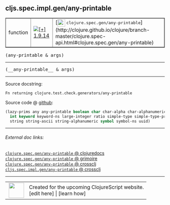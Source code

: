 ## cljs.spec.impl.gen/any-printable



 <table border="1">
<tr>
<td>function</td>
<td><a href="https://github.com/cljsinfo/cljs-api-docs/tree/1.9.14"><img valign="middle" alt="[+] 1.9.14" title="Added in 1.9.14" src="https://img.shields.io/badge/+-1.9.14-lightgrey.svg"></a> </td>
<td>
[<img height="24px" valign="middle" src="http://i.imgur.com/1GjPKvB.png"> <samp>clojure.spec.gen/any-printable</samp>](http://clojure.github.io/clojure/branch-master/clojure.spec-api.html#clojure.spec.gen/any-printable)
</td>
</tr>
</table>

<samp>(any-printable & args)</samp><br>

---

 <samp>
(__any-printable__ & args)<br>
</samp>

---





Source docstring:

```
Fn returning clojure.test.check.generators/any-printable
```


Source code @ [github]():

```clj
(lazy-prims any any-printable boolean char char-alpha char-alphanumeric char-ascii double
  int keyword keyword-ns large-integer ratio simple-type simple-type-printable
  string string-ascii string-alphanumeric symbol symbol-ns uuid)
```

<!--
Repo - tag - source tree - lines:

 <pre>

</pre>

-->

---



###### External doc links:

[`clojure.spec.gen/any-printable` @ clojuredocs](http://clojuredocs.org/clojure.spec.gen/any-printable)<br>
[`clojure.spec.gen/any-printable` @ grimoire](http://conj.io/store/v1/org.clojure/clojure/1.7.0-beta3/clj/clojure.spec.gen/any-printable/)<br>
[`clojure.spec.gen/any-printable` @ crossclj](http://crossclj.info/fun/clojure.spec.gen/any-printable.html)<br>
[`cljs.spec.impl.gen/any-printable` @ crossclj](http://crossclj.info/fun/cljs.spec.impl.gen.cljs/any-printable.html)<br>

---

 <table>
<tr><td>
<img valign="middle" align="right" width="48px" src="http://i.imgur.com/Hi20huC.png">
</td><td>
Created for the upcoming ClojureScript website.<br>
[edit here] | [learn how]
</td></tr></table>

[edit here]:https://github.com/cljsinfo/cljs-api-docs/blob/master/cljsdoc/cljs.spec.impl.gen/any-printable.cljsdoc
[learn how]:https://github.com/cljsinfo/cljs-api-docs/wiki/cljsdoc-files

<!--

This information was too distracting to show to readers, but I'll leave it
commented here since it is helpful to:

- pretty-print the data used to generate this document
- and show how to retrieve that data



The API data for this symbol:

```clj
{:ns "cljs.spec.impl.gen",
 :name "any-printable",
 :signature ["[& args]"],
 :name-encode "any-printable",
 :history [["+" "1.9.14"]],
 :type "function",
 :clj-equiv {:full-name "clojure.spec.gen/any-printable",
             :url "http://clojure.github.io/clojure/branch-master/clojure.spec-api.html#clojure.spec.gen/any-printable"},
 :full-name-encode "cljs.spec.impl.gen/any-printable",
 :source {:code "(lazy-prims any any-printable boolean char char-alpha char-alphanumeric char-ascii double\n  int keyword keyword-ns large-integer ratio simple-type simple-type-printable\n  string string-ascii string-alphanumeric symbol symbol-ns uuid)",
          :title "Source code",
          :repo "clojurescript",
          :tag "r1.9.14",
          :filename "src/main/cljs/cljs/spec/impl/gen.cljs",
          :lines [72 74],
          :url "https://github.com/clojure/clojurescript/blob/r1.9.14/src/main/cljs/cljs/spec/impl/gen.cljs#L72-L74"},
 :usage ["(any-printable & args)"],
 :full-name "cljs.spec.impl.gen/any-printable",
 :docstring "Fn returning clojure.test.check.generators/any-printable",
 :cljsdoc-url "https://github.com/cljsinfo/cljs-api-docs/blob/master/cljsdoc/cljs.spec.impl.gen/any-printable.cljsdoc"}

```

Retrieve the API data for this symbol:

```clj
;; from Clojure REPL
(require '[clojure.edn :as edn])
(-> (slurp "https://raw.githubusercontent.com/cljsinfo/cljs-api-docs/catalog/cljs-api.edn")
    (edn/read-string)
    (get-in [:symbols "cljs.spec.impl.gen/any-printable"]))
```

-->
